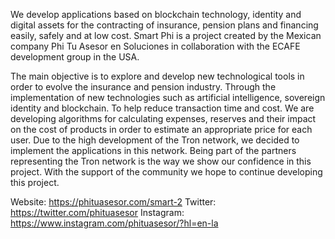 We develop applications based on blockchain technology, identity and digital assets for the contracting of insurance, pension plans and financing easily, safely and at low cost. Smart Phi is a project created by the Mexican company Phi Tu Asesor en Soluciones in collaboration with the ECAFE development group in the USA.

The main objective is to explore and develop new technological tools in order to evolve the insurance and pension industry. Through the implementation of new technologies such as artificial intelligence, sovereign identity and blockchain. To help reduce transaction time and cost.
We are developing algorithms for calculating expenses, reserves and their impact on the cost of products in order to estimate an appropriate price for each user.
Due to the high development of the Tron network, we decided to implement the applications in this network. Being part of the partners representing the Tron network is the way we show our confidence in this project. With the support of the community we hope to continue developing this project.

Website: https://phituasesor.com/smart-2
Twitter: https://twitter.com/phituasesor
Instagram: https://www.instagram.com/phituasesor/?hl=en-la
